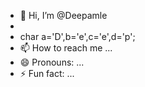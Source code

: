 - 👋 Hi, I’m @Deepamle
-
- char a='D',b='e',c='e',d='p';
- 📫 How to reach me ...
- 😄 Pronouns: ...
- ⚡ Fun fact: ...

<!---
Deepamle/Deepamle is a ✨ special ✨ repository because its `README.md` (this file) appears on your GitHub profile.
You can click the Preview link to take a look at your changes.
--->
